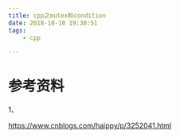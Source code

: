 ```yaml
---
title: cpp之mutex和condition
date: 2018-10-10 19:30:51
tags:
	- cpp

---
```




# 参考资料

1、

https://www.cnblogs.com/haippy/p/3252041.html



